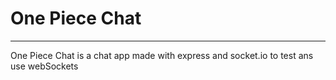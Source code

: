 # One Piece Chat
---
One Piece Chat is a chat app made with express and socket.io to test ans use webSockets
